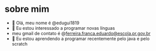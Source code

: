 # sobre mim

- 👋 Olá, meu nome é @edugui1819
- 👀 Eu estou interessado a programar novas línguas
- meu gmail de contato é @ferreira.franca.eduardo@escola.pr.gov.br
- 🌱 Eu estou aprendendo a programar recentemente pelo java e pelo scratch

<!---
edugui1819/edugui1819 is a ✨ special ✨ repository because its `README.md` (this file) appears on your GitHub profile.
You can click the Preview link to take a look at your changes.
--->
